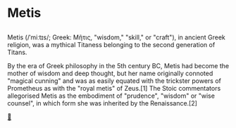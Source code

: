 # Metis

## 
Metis (/ˈmiːtɪs/; Greek: Μῆτις, "wisdom," "skill," or "craft"), in ancient Greek religion, was a mythical Titaness belonging to the second generation of Titans.

By the era of Greek philosophy in the 5th century BC, Metis had become the mother of wisdom and deep thought, but her name originally connoted "magical cunning" and was as easily equated with the trickster powers of Prometheus as with the "royal metis" of Zeus.[1] The Stoic commentators allegorised Metis as the embodiment of "prudence", "wisdom" or "wise counsel", in which form she was inherited by the Renaissance.[2]

 [🔗](https://en.wikipedia.org/wiki/Metis_(mythology))

